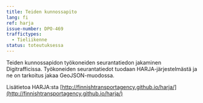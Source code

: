 ```yaml
---
title: Teiden kunnossapito
lang: fi
ref: harja
issue-number: DPO-469
traffictypes:
  - Tieliikenne
status: toteutuksessa
---
```


Teiden kunnossapidon työkoneiden seurantatiedon jakaminen Digitrafficissa. Työkoneiden seurantatiedot tuodaan HARJA-järjestelmästä ja ne on tarkoitus jakaa GeoJSON-muodossa.

Lisätietoa HARJA:sta [http://finnishtransportagency.github.io/harja/](http://finnishtransportagency.github.io/harja/)